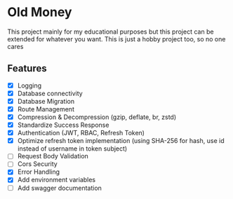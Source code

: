 # Old Money

This project mainly for my educational purposes but this project can be extended for whatever you want. This is just a hobby project too, so no one cares

## Features
- [x] Logging
- [x] Database connectivity
- [x] Database Migration
- [x] Route Management
- [x] Compression & Decompression (gzip, deflate, br, zstd)
- [x] Standardize Success Response
- [x] Authentication (JWT, RBAC, Refresh Token)
- [x] Optimize refresh token implementation (using SHA-256 for hash, use id instead of username in token subject)
- [ ] Request Body Validation
- [ ] Cors Security
- [x] Error Handling
- [x] Add environment variables
- [ ] Add swagger documentation

